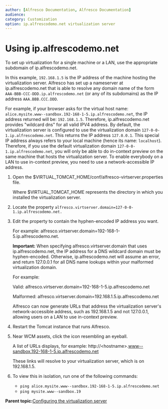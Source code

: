 ```yaml
---
author: [Alfresco Documentation, Alfresco Documentation]
audience: 
category: Customization
option: ip.alfrescodemo.net virtualization server
---
```


# Using ip.alfrescodemo.net

To set up virtualization for a single machine or a LAN, use the appropriate subdomain of ip.alfrescodemo.net.

In this example, `192.168.1.5` is the IP address of the machine hosting the virtualization server. Alfresco has set up a nameserver at ip.alfrescodemo.net that is able to resolve any domain name of the form `AAA-BBB-CCC-DDD.ip.alfrescodemo.net` \(or any of its subdomains\) as the IP address `AAA.BBB.CCC.DDD`.

For example, if your browser asks for the virtual host name: `alice.mysite.www--sandbox.192-168-1-5.ip.alfrescodemo.net`, the IP address returned will be: `192.168.1.5`. Therefore, ip.alfrescodemo.net provides "wildcard dns" for all valid IPV4 address. By default, the virtualization server is configured to use the virtualization domain `127-0-0-1.ip.alfrescodemo.net`. This returns the IP address `127.0.0.1`. This special IP address always refers to your local machine \(hence its name: `localhost`\). Therefore, if you use the default virtualization domain `127-0-0-1.ip.alfrescodemo.net`, you will only be able to do in-context preview on the same machine that hosts the virtualization server. To enable everybody on a LAN to use in-context preview, you need to use a network-accessible IP address.

1.  Open the $VIRTUAL\_TOMCAT\_HOME/conf/alfresco-virtserver.properties file.

    Where $VIRTUAL\_TOMCAT\_HOME represents the directory in which you installed the virtualization server.

2.  Locate the property `alfresco.virtserver.domain=127-0-0-1.ip.alfrescodemo.net.`

3.  Edit the property to contain the hyphen-encoded IP address you want.

    For example: alfresco.virtserver.domain=192-168-1-5.ip.alfrescodemo.net.

    **Important:** When specifying alfresco.virtserver.domain that uses ip.alfrescodemo.net, the IP address for a DNS wildcard domain must be hyphen-encoded. Otherwise, ip.alfrescodemo.net will assume an error, and return 127.0.0.1 for all DNS name lookups within your malformed virtualization domain.

    For example:

    Valid: alfresco.virtserver.domain=192-168-1-5.ip.alfrescodemo.net

    Malformed: alfresco.virtserver.domain=192.168.1.5.ip.alfrescodemo.net

    Alfresco can now generate URLs that address the virtualization server's network-accessible address, such as 192.168.1.5 and not 127.0.0.1, allowing users on a LAN to use in-context preview.

4.  Restart the Tomcat instance that runs Alfresco.

5.  Near WCM assets, click the icon resembling an eyeball.

    A list of URLs displays, for example: http://<hostname\>.www--sandbox.192-168-1-5.ip.alfrescodemo.net

    These links will resolve to your virtualization server, which is on 192.168.1.5.

6.  To view this in isolation, run one of the following commands:

    -   `ping alice.mysite.www--sandbox.192-168-1-5.ip.alfrescodemo.net`
    -   `ping mysite.www--sandbox.19`

**Parent topic:**[Configuring the virtualization server](../concepts/vs-intro-config.md)

